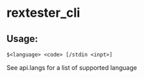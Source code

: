 # rextester_cli

## Usage:

```
$<language> <code> [/stdin <inpt>]
```

See api.langs for a list of supported language
